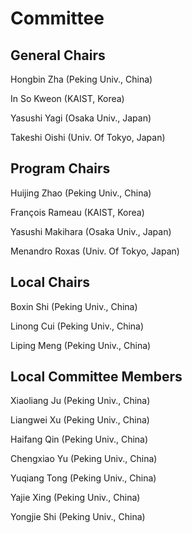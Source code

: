 # Committee
## General Chairs
Hongbin Zha (Peking Univ., China)

In So Kweon (KAIST, Korea)

Yasushi Yagi (Osaka Univ., Japan)

Takeshi Oishi (Univ. Of Tokyo, Japan)


## Program Chairs
Huijing Zhao (Peking Univ., China)

François Rameau (KAIST, Korea)

Yasushi Makihara (Osaka Univ., Japan)

Menandro Roxas (Univ. Of Tokyo, Japan)


## Local Chairs
Boxin Shi (Peking Univ., China)

Linong Cui (Peking Univ., China)

Liping Meng (Peking Univ., China)


## Local Committee Members
Xiaoliang Ju (Peking Univ., China)

Liangwei Xu (Peking Univ., China)

Haifang Qin (Peking Univ., China)

Chengxiao Yu (Peking Univ., China)

Yuqiang Tong (Peking Univ., China)

Yajie Xing (Peking Univ., China)

Yongjie Shi (Peking Univ., China)

